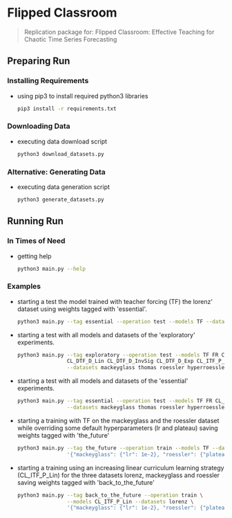 # Flipped Classroom
> Replication package for: Flipped Classroom: Effective Teaching for Chaotic Time Series Forecasting

## Preparing Run
### Installing Requirements
  - using pip3 to install required python3 libraries
    ```bash
    pip3 install -r requirements.txt
    ```
### Downloading Data
  - executing data download script
    ```bash
    python3 download_datasets.py
    ```
### Alternative: Generating Data
  - executing data generation script
    ```bash
    python3 generate_datasets.py
    ```
## Running Run
### In Times of Need
  - getting help
    ```bash
    python3 main.py --help
    ```
### Examples
  - starting a test the model trained with teacher forcing (TF) the lorenz' dataset using weights tagged with 'essential'.
    ```bash
    python3 main.py --tag essential --operation test --models TF --datasets lorenz_0.01_0.905 --quiet
    ```
  - starting a test with all models and datasets of the 'exploratory' experiments.
    ```bash
    python3 main.py --tag exploratory --operation test --models TF FR CL_CTF_P CL_DTF_P_Lin CL_DTF_P_InvSig CL_DTF_P_Exp \
                    CL_DTF_D_Lin CL_DTF_D_InvSig CL_DTF_D_Exp CL_ITF_P_Lin CL_ITF_P_InvSig CL_ITF_P_Exp CL_ITF_D_Lin CL_ITF_D_InvSig CL_ITF_D_Exp \
                    --datasets mackeyglass thomas roessler hyperroessler lorenz lorenz96 --quiet
    ```
  - starting a test with all models and datasets of the 'essential' experiments.
    ```bash
    python3 main.py --tag essential --operation test --models TF FR CL_CTF_P CL_DTF_P_Lin CL_DTF_D_Lin CL_ITF_P_Lin CL_ITF_D_Lin \
                    --datasets mackeyglass thomas roessler hyperroessler lorenz lorenz96 --quiet
    ```
  - starting a training with TF on the mackeyglass and the roessler dataset while overriding some default hyperparameters (lr and plateau) saving weights tagged with 'the_future'
    ```bash
    python3 main.py --tag the_future --operation train --models TF --datasets \
                    '{"mackeyglass": {"lr": 1e-2}, "roessler": {"plateau": 30}}'
    ```  
  - starting a training using an increasing linear curriculum learning strategy (CL_ITF_P_Lin) for the three datasets lorenz, mackeyglass and roessler saving weights tagged with 'back_to_the_future'
    ```bash
    python3 main.py --tag back_to_the_future --operation train \
                    --models CL_ITF_P_Lin --datasets lorenz \
                    '{"mackeyglass": {"lr": 1e-2}, "roessler": {"plateau": 30}}'
    ```